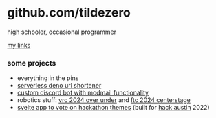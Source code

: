 # github.com/tildezero

high schooler, occasional programmer

[my links](https://suhas.omg.lol)

### some projects 

- everything in the pins
- [serverless deno url shortener](https://git.sr.ht/~suhas/url)
- [custom discord bot with modmail functionality](https://github.com/tildezero/nebula)
- robotics stuff: [vrc 2024 over under](https://github.com/tildezero/rockrobobutvex) and [ftc 2024 centerstage](https://github.com/team24167/centerstage)
- [svelte app to vote on hackathon themes](https://github.com/hackaustin/prompter) (built for [hack austin](https://hackaustin.net) 2022)
